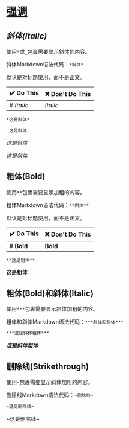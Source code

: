 # [强调](https://daringfireball.net/projects/markdown/syntax#em)

## *斜体(Italic)*

使用`*`或`_`包裹需要显示斜体的内容。

斜体Markdown语法代码：`*斜体*`

默认是对标题使用，而不是正文。

|:heavy_check_mark: Do This|:x: Don't Do This|
|:-|:-|
|# *Italic*| *Italic*|

``` markdown
*这是斜体*

_这是斜体_
```

*这是斜体*

_这是斜体_

## **粗体(Bold)**

使用`**`包裹需要显示加粗的内容。

粗体Markdown语法代码：`**斜体**`

默认是对标题使用，而不是正文。

|:heavy_check_mark: Do This|:x: Don't Do This|
|:-|:-|
|# **Bold**| **Bold**|

``` markdown
**这是粗体**
```

**这是粗体**

## 粗体(Bold)和斜体(Italic)

使用`***`包裹需要显示斜体加粗的内容。

粗体和斜体Markdown语法代码：`***斜体和斜体***`

``` markdown
***这是斜体粗体***
```

***这是斜体粗体***

## 删除线(Strikethrough)

使用`~`包裹需要显示斜体加粗的内容。

删除线Markdown语法代码：`~删除线~`

``` markdown
~这是删除线~
```

~这是删除线~
